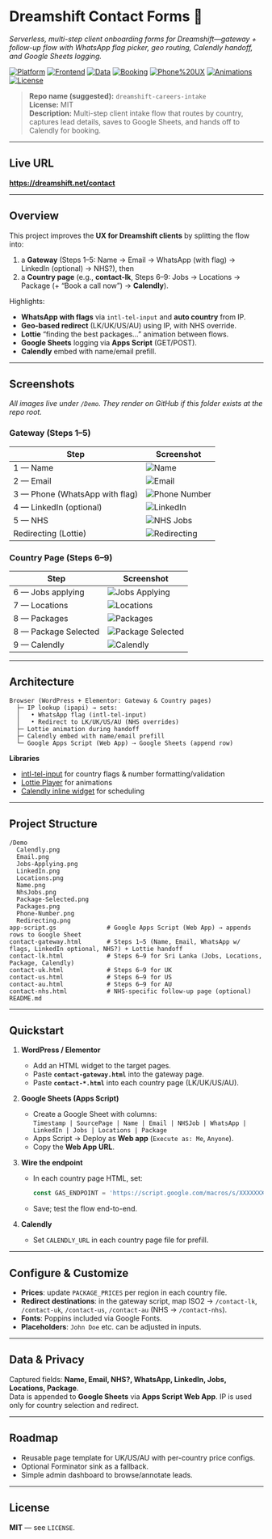 # Dreamshift Contact Forms 🎯

_Serverless, multi-step client onboarding forms for Dreamshift—gateway + follow-up flow with WhatsApp flag picker, geo routing, Calendly handoff, and Google Sheets logging._

[![Platform](https://img.shields.io/badge/Platform-WordPress%20%2B%20Elementor-7a5)](#)
[![Frontend](https://img.shields.io/badge/Frontend-HTML%2FCSS%2FJS-blue)](#)
[![Data](https://img.shields.io/badge/Data-Google%20Sheets-34a853)](#)
[![Booking](https://img.shields.io/badge/Booking-Calendly-00a2ff)](#)
[![Phone%20UX](https://img.shields.io/badge/Phone-intl--tel--input-444)](#)
[![Animations](https://img.shields.io/badge/Animations-Lottie-f6b900)](#)
[![License](https://img.shields.io/badge/License-MIT-black)](#)

> **Repo name (suggested):** `dreamshift-careers-intake`  
> **License:** MIT  
> **Description:** Multi-step client intake flow that routes by country, captures lead details, saves to Google Sheets, and hands off to Calendly for booking.

---

## Live URL
**https://dreamshift.net/contact**

---

## Overview
This project improves the **UX for Dreamshift clients** by splitting the flow into:  
1) a **Gateway** (Steps 1–5: Name → Email → WhatsApp (with flag) → LinkedIn (optional) → NHS?), then  
2) a **Country page** (e.g., **contact-lk**, Steps 6–9: Jobs → Locations → Package (+ “Book a call now”) → **Calendly**).

Highlights:
- **WhatsApp with flags** via `intl-tel-input` and **auto country** from IP.
- **Geo-based redirect** (LK/UK/US/AU) using IP, with NHS override.
- **Lottie** “finding the best packages…” animation between flows.
- **Google Sheets** logging via **Apps Script** (GET/POST).
- **Calendly** embed with name/email prefill.

---

## Screenshots

_All images live under `/Demo`. They render on GitHub if this folder exists at the repo root._

### Gateway (Steps 1–5)
| Step | Screenshot |
|---|---|
| 1 — Name | ![Name](Demo/Name.png) |
| 2 — Email | ![Email](Demo/Email.png) |
| 3 — Phone (WhatsApp with flag) | ![Phone Number](Demo/Phone-Number.png) |
| 4 — LinkedIn (optional) | ![LinkedIn](Demo/LinkedIn.png) |
| 5 — NHS | ![NHS Jobs](Demo/NhsJobs.png) |
| Redirecting (Lottie) | ![Redirecting](Demo/Redirecting.png) |

### Country Page (Steps 6–9)
| Step | Screenshot |
|---|---|
| 6 — Jobs applying | ![Jobs Applying](Demo/Jobs-Applying.png) |
| 7 — Locations | ![Locations](Demo/Locations.png) |
| 8 — Packages | ![Packages](Demo/Packages.png) |
| 8 — Package Selected | ![Package Selected](Demo/Package-Selected.png) |
| 9 — Calendly | ![Calendly](Demo/Calendly.png) |

---

## Architecture

```
Browser (WordPress + Elementor: Gateway & Country pages)
  ├─ IP lookup (ipapi) → sets:
  │   • WhatsApp flag (intl-tel-input)
  │   • Redirect to LK/UK/US/AU (NHS overrides)
  ├─ Lottie animation during handoff
  ├─ Calendly embed with name/email prefill
  └─ Google Apps Script (Web App) ⇢ Google Sheets (append row)
```

**Libraries**
- [intl-tel-input](https://github.com/jackocnr/intl-tel-input) for country flags & number formatting/validation  
- [Lottie Player](https://lottiefiles.github.io/lottie-player/) for animations  
- [Calendly inline widget](https://help.calendly.com/hc/en-us/articles/226767207-Embed-options-overview) for scheduling

---

## Project Structure

```
/Demo
  Calendly.png
  Email.png
  Jobs-Applying.png
  LinkedIn.png
  Locations.png
  Name.png
  NhsJobs.png
  Package-Selected.png
  Packages.png
  Phone-Number.png
  Redirecting.png
app-script.gs              # Google Apps Script (Web App) → appends rows to Google Sheet
contact-gateway.html       # Steps 1–5 (Name, Email, WhatsApp w/ flags, LinkedIn optional, NHS?) + Lottie handoff
contact-lk.html            # Steps 6–9 for Sri Lanka (Jobs, Locations, Package, Calendly)
contact-uk.html            # Steps 6–9 for UK
contact-us.html            # Steps 6–9 for US
contact-au.html            # Steps 6–9 for AU
contact-nhs.html           # NHS-specific follow-up page (optional)
README.md
```

---

## Quickstart

1. **WordPress / Elementor**
   - Add an HTML widget to the target pages.
   - Paste **`contact-gateway.html`** into the gateway page.
   - Paste **`contact-*.html`** into each country page (LK/UK/US/AU).

2. **Google Sheets (Apps Script)**
   - Create a Google Sheet with columns:  
     `Timestamp | SourcePage | Name | Email | NHSJob | WhatsApp | LinkedIn | Jobs | Locations | Package`
   - Apps Script → Deploy as **Web app** (`Execute as: Me`, `Anyone`).  
   - Copy the **Web App URL**.

3. **Wire the endpoint**
   - In each country page HTML, set:
     ```js
     const GAS_ENDPOINT = 'https://script.google.com/macros/s/XXXXXXXXXXXX/exec';
     ```
   - Save; test the flow end-to-end.
   
4. **Calendly**
   - Set `CALENDLY_URL` in each country page file for prefill.

---

## Configure & Customize

- **Prices**: update `PACKAGE_PRICES` per region in each country file.  
- **Redirect destinations**: in the gateway script, map ISO2 → `/contact-lk`, `/contact-uk`, `/contact-us`, `/contact-au` (NHS → `/contact-nhs`).  
- **Fonts**: Poppins included via Google Fonts.  
- **Placeholders**: `John Doe` etc. can be adjusted in inputs.

---

## Data & Privacy

Captured fields: **Name, Email, NHS?, WhatsApp, LinkedIn, Jobs, Locations, Package**.  
Data is appended to **Google Sheets** via **Apps Script Web App**. IP is used only for country selection and redirect.

---

## Roadmap
- Reusable page template for UK/US/AU with per-country price configs.
- Optional Forminator sink as a fallback.
- Simple admin dashboard to browse/annotate leads.

---

## License
**MIT** — see `LICENSE`.

